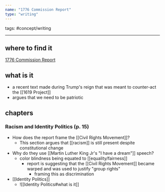 ```yaml
---
name: "1776 Commission Report"
type: "writing"
---
```


tags: #concept/writing
___


## where to find it
[1776 Commission Report](https://drive.google.com/file/d/1fv4BQElEaLteSj5ystZwX3xxeAjsBnU-/view?usp=sharing)

## what is it
- a recent text made during Trump's reign that was meant to counter-act the [[1619 Project]] 
- argues that we need to be patriotic

## chapters

### Racism and Identity Politics (p. 15)
- How does the report frame the [[Civil Rights Movement]]?
	- This section argues that [[racism]] is still present despite constitutional change
- Why do they use [[Martin Luther King Jr's "I have a dream"]] speech?
	- color blindness being equated to [[equality/fairness]]
		- report is suggesting that the [[Civil Rights Movement]] became warped and was used to justify "group rights"
			- framing this as discrimination
- [[Identity Politics]]
	- ![[Identity Politics#what is it]] 